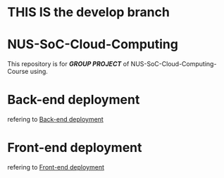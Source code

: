 # THIS IS the develop branch
# NUS-SoC-Cloud-Computing
This repository is for ***GROUP PROJECT*** of NUS-SoC-Cloud-Computing-Course using.

# Back-end deployment
refering to [Back-end deployment](./kubernetes/back-end/README.md)

# Front-end deployment

refering to [Front-end deployment](./kubernetes/front-end/README.md)

